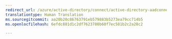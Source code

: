```yaml
---
redirect_url: /azure/active-directory/connect/active-directory-aadconnect-o365-certs
translationtype: Human Translation
ms.sourcegitcommit: aa20b20c86763791eb579883b5273ea79cc714b5
ms.openlocfilehash: 6efdc881d1c2df7623780b60f7ec581b2c2a28c2

---
```




<!--HONumber=Feb17_HO1-->


